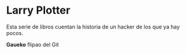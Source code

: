 # Larry Plotter

Esta serie de libros cuentan la historia de un hacker de los que ya hay pocos.

**Gaueko** flipao del Git
